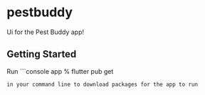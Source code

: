 # pestbuddy

Ui for the Pest Buddy app!

## Getting Started
Run ```console
app % flutter pub get 
```
in your command line to download packages for the app to run
